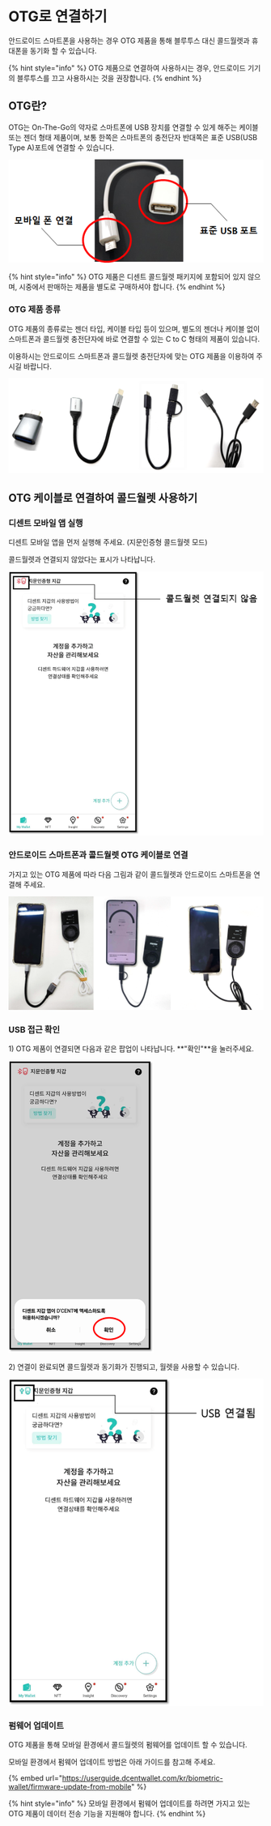 # OTG로 연결하기

안드로이드 스마트폰을 사용하는 경우 OTG 제품을 통해 블루투스 대신 콜드월렛과 휴대폰을 동기화 할 수 있습니다.

{% hint style="info" %}
OTG 제품으로 연결하여 사용하시는 경우, 안드로이드 기기의 블루투스를 끄고 사용하시는 것을 권장합니다.
{% endhint %}

## OTG란?

OTG는 On-The-Go의 약자로 스마트폰에 USB 장치를 연결할 수 있게 해주는 케이블 또는 젠더 형태 제품이며, 보통 한쪽은 스마트폰의 충전단자 반대쪽은 표준 USB(USB Type A)포트에 연결할 수 있습니다.&#x20;

<div align="left">

<img src="../../.gitbook/assets/image (66).png" alt="OTG 케이블 예시">

</div>

{% hint style="info" %}
OTG 제품은 디센트 콜드월렛 패키지에 포함되어 있지 않으며, 시중에서 판매하는 제품을 별도로 구매하셔야 합니다.
{% endhint %}

### OTG 제품 종류&#x20;

OTG 제품의 종류로는 젠더 타입, 케이블 타입 등이 있으며, 별도의 젠더나 케이블 없이 스마트폰과 콜드월렛 충전단자에 바로 연결할 수 있는 C to C 형태의 제품이 있습니다.

이용하시는 안드로이드 스마트폰과 콜드월렛 충전단자에 맞는 OTG 제품을 이용하여 주시길 바랍니다.

<div align="left">

<img src="../../.gitbook/assets/OTG 예시.png" alt="OTG 제품 종류 예시 : 젠더 타입 / 케이블 타입 / 디센트 정품 2 IN 1 OTG 케이블 / C to C 케이블">

</div>



## OTG 케이블로 연결하여 콜드월렛 사용하기&#x20;

### 디센트 모바일 앱 실행

디센트 모바일 앱을 먼저 실행해 주세요. (지문인증형 콜드월렛 모드)

콜드월렛과 연결되지 않았다는 표시가 나타납니다.

<div align="left">

<img src="../../.gitbook/assets/OTG-01.png" alt="" width="563">

</div>

### 안드로이드 스마트폰과 콜드월렛 OTG 케이블로 연결

가지고 있는 OTG 제품에 따라 다음 그림과 같이 콜드월렛과 안드로이드 스마트폰을 연결해 주세요.

<div align="left">

<img src="../../.gitbook/assets/연결 예시.png" alt="">

</div>

### USB 접근 확인

1\) OTG 제품이 연결되면 다음과 같은 팝업이 나타납니다. **"확인"**을 눌러주세요.

<div align="left">

<img src="../../.gitbook/assets/OTG-02.png" alt="" width="287">

</div>

2\) 연결이 완료되면 콜드월렛과 동기화가 진행되고, 월렛을 사용할 수 있습니다.

<div align="left">

<img src="../../.gitbook/assets/OTG-03.png" alt="" width="563">

</div>

### 펌웨어 업데이트

OTG 제품을 통해 모바일 환경에서 콜드월렛의 펌웨어를 업데이트 할 수 있습니다.

모바일 환경에서 펌웨어 업데이트 방법은 아래 가이드를 참고해 주세요.

{% embed url="https://userguide.dcentwallet.com/kr/biometric-wallet/firmware-update-from-mobile" %}

{% hint style="info" %}
모바일 환경에서 펌웨어 업데이트를 하려면 가지고 있는 OTG 제품이 데이터 전송 기능을 지원해야 합니다.
{% endhint %}

